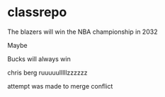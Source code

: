 # classrepo
The blazers will win the NBA championship in 2032

Maybe 

Bucks will always win 

chris berg ruuuuulllllzzzzzz

attempt was made to merge conflict


